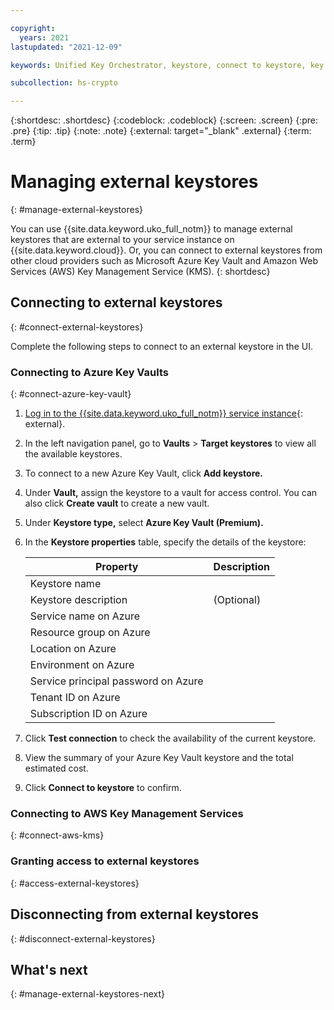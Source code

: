 ```yaml
---

copyright:
  years: 2021
lastupdated: "2021-12-09"

keywords: Unified Key Orchestrator, keystore, connect to keystore, key management, external keystore

subcollection: hs-crypto

---
```


{:shortdesc: .shortdesc}
{:codeblock: .codeblock}
{:screen: .screen}
{:pre: .pre}
{:tip: .tip}
{:note: .note}
{:external: target="_blank" .external}
{:term: .term}


# Managing external keystores
{: #manage-external-keystores}

You can use {{site.data.keyword.uko_full_notm}} to manage external keystores that are external to your service instance on {{site.data.keyword.cloud}}. Or, you can connect to external keystores from other cloud providers such as Microsoft Azure Key Vault and Amazon Web Services (AWS) Key Management Service (KMS).
{: shortdesc}


## Connecting to external keystores
{: #connect-external-keystores}

Complete the following steps to connect to an external keystore in the UI.


### Connecting to Azure Key Vaults
{: #connect-azure-key-vault}

1. [Log in to the {{site.data.keyword.uko_full_notm}} service instance](https://cloud.ibm.com/login){: external}.
2. In the left navigation panel, go to **Vaults** &gt; **Target keystores** to view all the available keystores.
3. To connect to a new Azure Key Vault, click **Add keystore.**
4. Under **Vault,** assign the keystore to a vault for access control. You can also click **Create vault** to create a new vault.
5. Under **Keystore type,** select **Azure Key Vault (Premium).**
6. In the **Keystore properties** table, specify the details of the keystore:
   
    |           Property	        |                         Description                       |
    |-----------------------------|-----------------------------------------------------------|
    | Keystore name               |                                                           |
    | Keystore description        | (Optional)                                                |
    | Service name on Azure       |                                                           |
    | Resource group on Azure     |                                                           |
    | Location on Azure           |                                                           |
    | Environment on Azure        |                                                           |
    | Service principal password on Azure |                                                   |
    | Tenant ID on Azure          |                                                           |
    | Subscription ID on Azure    |                                                           |

7. Click **Test connection** to check the availability of the current keystore.
8. View the summary of your Azure Key Vault keystore and the total estimated cost.
9. Click **Connect to keystore** to confirm.



### Connecting to AWS Key Management Services
{: #connect-aws-kms}





### Granting access to external keystores
{: #access-external-keystores}




## Disconnecting from external keystores
{: #disconnect-external-keystores}






## What's next
{: #manage-external-keystores-next}


  


